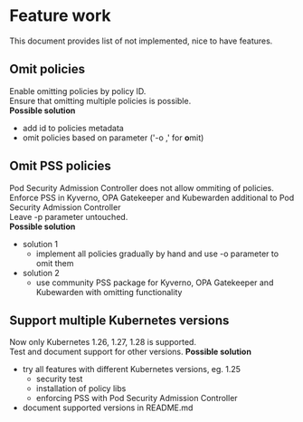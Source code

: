 # Feature work

This document provides list of not implemented, nice to have features.

## Omit policies
Enable omitting policies by policy ID.  
Ensure that omitting multiple policies is possible.  
**Possible solution**
- add id to policies metadata
- omit policies based on parameter ('-o <id>,<id2>' for **o**mit)

## Omit PSS policies
Pod Security Admission Controller does not allow ommiting of policies.  
Enforce PSS in Kyverno, OPA Gatekeeper and Kubewarden additional to Pod Security Admission Controller  
Leave -p parameter untouched.  
**Possible solution**
- solution 1
    - implement all policies gradually by hand and use -o parameter to omit them
- solution 2
    - use community PSS package for Kyverno, OPA Gatekeeper and Kubewarden with omitting functionality

## Support multiple Kubernetes versions
Now only Kubernetes 1.26, 1.27, 1.28 is supported.  
Test and document support for other versions.
**Possible solution**
- try all features with different Kubernetes versions, eg. 1.25
    - security test
    - installation of policy libs
    - enforcing PSS with Pod Security Admission Controller   
- document supported versions in README.md
